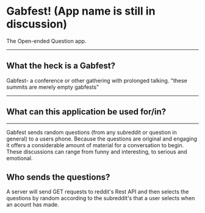 # Gabfest! (App name is still in discussion)
The Open-ended Question app. 
____________________________________________

## What the heck is a Gabfest?
Gabfest- a conference or other gathering with prolonged talking.
"these summits are merely empty gabfests" 
____________________________________________

## What can this application be used for/in?
____________________________________________
Gabfest sends random questions (from any subreddit or question in general) to a users phone. Because the questions are original and engaging it offers a considerable amount of material for a conversation to begin. These discussions can range from funny and interesting, to serious and emotional.
## Who sends the questions?
A server will send GET requests to reddit's Rest API and then selects the questions by random according to the subreddit's that a user selects when an acount has made.
